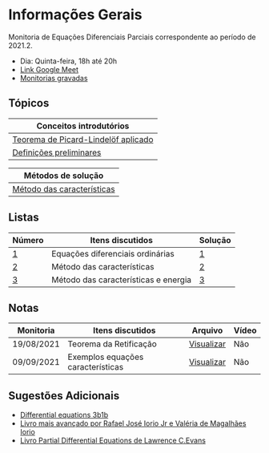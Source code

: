 # Informações Gerais 

Monitoria de Equações Diferenciais Parciais correspondente ao período de 2021.2.  

- Dia: Quinta-feira, 18h até 20h
- [Link Google Meet](https://meet.google.com/cgc-upbq-emp)
- [Monitorias gravadas](https://gvmail-my.sharepoint.com/:f:/g/personal/b37214_fgv_edu_br/Eq5geeWV2CNKjhXB-ggv57IBiZGeZzEzVh40zxXp0G3V5w?e=jo9s9G)

## Tópicos

|Conceitos introdutórios|
|---|
|[Teorema de Picard-Lindelöf aplicado](/ta-sessions/edp/existence_theorem/existence_theorem)|
|[Definições preliminares](/ta-sessions/edp/introduction)|

|Métodos de solução|
|---|
|[Método das características](/ta-sessions/edp/characteristics/characteristics)|

## Listas

|Número|Itens discutidos|Solução|
|------|----------------|-------|
|[1](/files/disciplines/edp/lista1.pdf)|Equações diferenciais ordinárias|[1](/files/disciplines/edp/solutions1.pdf)|
|[2](/files/disciplines/edp/lista2.pdf)|Método das características|[2](/files/disciplines/edp/solutions2.pdf)|
|[3](/files/disciplines/edp/lista3.pdf)|Método das características e energia|[3](/files/disciplines/edp/solutions3.pdf)|

## Notas
  
|Monitoria|Itens discutidos|Arquivo|Vídeo|
|---------|----------------|-------|-----| 
|19/08/2021|Teorema da Retificação|[Visualizar](/files/disciplines/edp/monitoria19-08-2021.pdf)|Não|
|09/09/2021|Exemplos equações características|[Visualizar](/files/disciplines/edp/exemplos_equacoes_caracteristicas.pdf)|Não|

## Sugestões Adicionais 

- [Differential equations 3b1b](https://www.youtube.com/playlist?list=PLZHQObOWTQDNPOjrT6KVlfJuKtYTftqH6)
- [Livro mais avançado por Rafael José Iorio Jr e Valéria de Magalhães Iorio](https://www.amazon.com.br/Fourier-Analysis-Partial-Differential-Equations/dp/052162116X)
- [Livro Partial Differential Equations de Lawrence C.Evans](https://www.amazon.com.br/Partial-Differential-Equations-Lawrence-Evans/dp/0821807722)